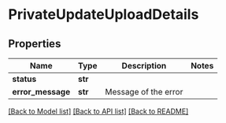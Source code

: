 # PrivateUpdateUploadDetails

## Properties
Name | Type | Description | Notes
------------ | ------------- | ------------- | -------------
**status** | **str** |  | 
**error_message** | **str** | Message of the error | 

[[Back to Model list]](../README.md#documentation-for-models) [[Back to API list]](../README.md#documentation-for-api-endpoints) [[Back to README]](../README.md)

